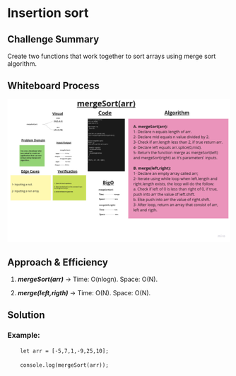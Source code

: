 # Insertion sort

## Challenge Summary

Create two functions that work together to sort arrays using merge sort algorithm.

## Whiteboard Process

![Whiteboard](./merge-sort-whiteboard-updated.jpg)

## Approach & Efficiency

1. ***mergeSort(arr)*** ->         Time:  O(nlogn).
                                   Space: O(N).

2. ***merge(left,rigth)*** ->      Time:  O(N).
                                   Space: O(N).

## Solution

### Example:

        let arr = [-5,7,1,-9,25,10];

        console.log(mergeSort(arr));

